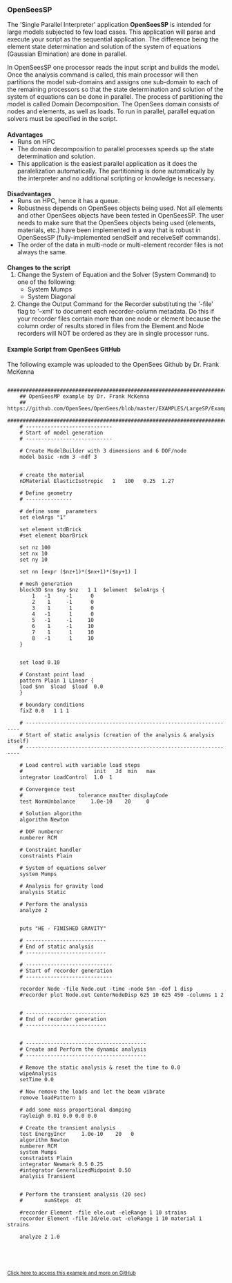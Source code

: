 ### OpenSeesSP

<p>The 'Single Parallel Interpreter' application <b>OpenSeesSP</b> is intended for large models subjected to few load cases. This application will parse and execute your script as the sequential application. The difference being the element state determination and solution of the system of equations (Gaussian Elmination) are done in parallel. </p>
<p>In OpenSeesSP one processor reads the input script and builds the model. Once the analysis command is called, this main processor will then partitions the model sub-domains and assigns one sub-domain to each of the remaining processors so that the state determination and solution of the system of equations can be done in parallel. The process of partitioning the model is called Domain Decomposition. The OpenSees domain consists of nodes and elements, as well as loads. To run in parallel, parallel equation solvers must be specified in the script.</p>

#### Advantages

<ul style="margin-top:-20px;">
<li>Runs on HPC</li>
<li>The domain decomposition to parallel processes speeds up the state determination and solution.</li>
<li>This application is the easiest parallel application as it does the paralelization automatically. The partitioning is done automatically by the interpreter and no additional scripting or knowledge is necessary.</li>
</ul>

#### Disadvantages

<ul style="margin-top:-20px;">
<li>Runs on HPC, hence it has a queue.</li>
<li>Robustness depends on OpenSees objects being used. Not all elements and other OpenSees objects have been tested in OpenSeesSP. The user needs to make sure that the OpenSees objects being used (elements, materials, etc.) have been implemented in a way that is robust in OpenSeesSP (fully-implemented sendSelf and receiveSelf commands).</li>
<li>The order of the data in multi-node or multi-element recorder files is not always the same.</li>
</ul>

#### Changes to the script

<ol style="margin-top:-20px;">
<li>Change the System of Equation and the Solver (System Command) to one of the following:
   <ul>
   <li>System Mumps</li>
   <li>System Diagonal</li>
   </ul>
</li>
<li>Change the Output Command for the Recorder substituting the '-file' flag to '–xml' to document each recorder-column metadata. Do this if your recorder files contain more than one node or element because the column order of results stored in files from the Element and Node recorders will NOT be ordered as they are in single processor runs.</li>
</ol>

#### Example Script from OpenSees GitHub

The following example was uploaded to the OpenSees Github by Dr. Frank McKenna

```
    ###########################################################################
    ## OpenSeesMP example by Dr. Frank McKenna
    ## https://github.com/OpenSees/OpenSees/blob/master/EXAMPLES/LargeSP/Example.tcl
    ###########################################################################
    # ----------------------------
    # Start of model generation
    # ----------------------------

    # Create ModelBuilder with 3 dimensions and 6 DOF/node
    model basic -ndm 3 -ndf 3


    # create the material
    nDMaterial ElasticIsotropic   1   100   0.25  1.27

    # Define geometry
    # ---------------

    # define some  parameters
    set eleArgs "1" 

    set element stdBrick
    #set element bbarBrick

    set nz 100
    set nx 10
    set ny 10

    set nn [expr ($nz+1)*($nx+1)*($ny+1) ]

    # mesh generation
    block3D $nx $ny $nz   1 1  $element  $eleArgs {
        1   -1     -1      0
        2    1     -1      0
        3    1      1      0
        4   -1      1      0 
        5   -1     -1     10
        6    1     -1     10
        7    1      1     10
        8   -1      1     10
    }


    set load 0.10

    # Constant point load
    pattern Plain 1 Linear {
    load $nn  $load  $load  0.0
    }

    # boundary conditions
    fixZ 0.0   1 1 1 

    # --------------------------------------------------------------------
    # Start of static analysis (creation of the analysis & analysis itself)
    # --------------------------------------------------------------------

    # Load control with variable load steps
    #                       init   Jd  min   max
    integrator LoadControl  1.0  1 

    # Convergence test
    #                  tolerance maxIter displayCode
    test NormUnbalance     1.0e-10    20     0

    # Solution algorithm
    algorithm Newton

    # DOF numberer
    numberer RCM

    # Constraint handler
    constraints Plain 

    # System of equations solver
    system Mumps

    # Analysis for gravity load
    analysis Static 

    # Perform the analysis
    analyze 2


    puts "HE - FINISHED GRAVITY"

    # --------------------------
    # End of static analysis
    # --------------------------

    # ----------------------------
    # Start of recorder generation
    # ----------------------------

    recorder Node -file Node.out -time -node $nn -dof 1 disp
    #recorder plot Node.out CenterNodeDisp 625 10 625 450 -columns 1 2


    # --------------------------
    # End of recorder generation
    # --------------------------


    # ---------------------------------------
    # Create and Perform the dynamic analysis
    # ---------------------------------------

    # Remove the static analysis & reset the time to 0.0
    wipeAnalysis
    setTime 0.0

    # Now remove the loads and let the beam vibrate
    remove loadPattern 1

    # add some mass proportional damping
    rayleigh 0.01 0.0 0.0 0.0

    # Create the transient analysis
    test EnergyIncr     1.0e-10    20   0
    algorithm Newton
    numberer RCM
    system Mumps
    constraints Plain 
    integrator Newmark 0.5 0.25
    #integrator GeneralizedMidpoint 0.50
    analysis Transient


    # Perform the transient analysis (20 sec)
    #       numSteps  dt

    #recorder Element -file ele.out -eleRange 1 10 strains
    recorder Element -file 3d/ele.out -eleRange 1 10 material 1 strains

    analyze 2 1.0



    
```
<small><a href="https://github.com/OpenSees/OpenSees/blob/master/EXAMPLES/LargeSP/Example.tcl" target="_blank">Click here to access this example and more on GitHub</a></small>



